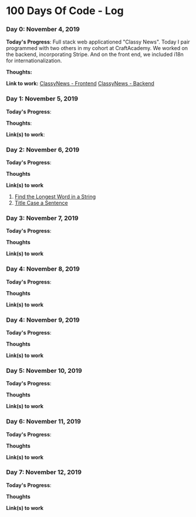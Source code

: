 # 100 Days Of Code - Log

### Day 0: November 4, 2019

**Today's Progress**: Full stack web applicationed "Classy News". Today I pair programmed with two others in my cohort at CraftAcademy. We worked on the backend, incorporating Stripe. And on the front end, we included i18n for internationalization. 

**Thoughts:** 

**Link to work:** [ClassyNews - Frontend](https://github.com/beccaburns/classy_news_client) [ClassyNews - Backend](https://github.com/beccaburns/classy_news_backend)

### Day 1: November 5, 2019

**Today's Progress**: 

**Thoughts**: 

**Link(s) to work**: []()


### Day 2: November 6, 2019

**Today's Progress**: 

**Thoughts** 

**Link(s) to work**
1. [Find the Longest Word in a String](https://www.freecodecamp.com/challenges/find-the-longest-word-in-a-string)
2. [Title Case a Sentence](https://www.freecodecamp.com/challenges/title-case-a-sentence)

### Day 3: November 7, 2019

**Today's Progress**: 

**Thoughts** 

**Link(s) to work**

### Day 4: November 8, 2019

**Today's Progress**: 

**Thoughts** 

**Link(s) to work**

### Day 4: November 9, 2019

**Today's Progress**: 

**Thoughts** 

**Link(s) to work**

### Day 5: November 10, 2019

**Today's Progress**: 

**Thoughts** 

**Link(s) to work**

### Day 6: November 11, 2019

**Today's Progress**: 

**Thoughts** 

**Link(s) to work**

### Day 7: November 12, 2019

**Today's Progress**: 

**Thoughts** 

**Link(s) to work**
